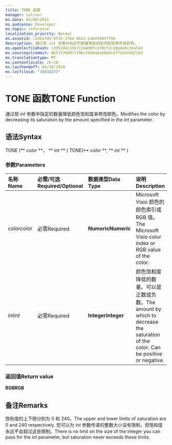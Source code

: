 ```yaml
---
title: TONE 函数
manager: soliver
ms.date: 03/09/2015
ms.audience: Developer
ms.topic: reference
localization_priority: Normal
ms.assetid: c2d6a7dd-9f15-27bd-9623-2a047683ff98
description: 通过按 int 参数中指定的数量降低颜色饱和度来修改颜色。
ms.openlocfilehash: c3352d4c15671244d0fc4701f2c26b4e0c2ea54d
ms.sourcegitcommit: 8657170d071f9bcf680aba50b9c07f2a4fb82283
ms.translationtype: MT
ms.contentlocale: zh-CN
ms.lasthandoff: 04/28/2019
ms.locfileid: "33434373"
---
```

# <a name="tone-function"></a><span data-ttu-id="a2c01-103">TONE 函数</span><span class="sxs-lookup"><span data-stu-id="a2c01-103">TONE Function</span></span>

<span data-ttu-id="a2c01-104">通过按  _int_ 参数中指定的数量降低颜色饱和度来修改颜色。</span><span class="sxs-lookup"><span data-stu-id="a2c01-104">Modifies the color by decreasing its saturation by the amount specified in the  _int_ parameter.</span></span> 
  
## <a name="syntax"></a><span data-ttu-id="a2c01-105">语法</span><span class="sxs-lookup"><span data-stu-id="a2c01-105">Syntax</span></span>

<span data-ttu-id="a2c01-106">TONE (\*\* *color* \*\*， \*\* *int* \*\* ) </span><span class="sxs-lookup"><span data-stu-id="a2c01-106">TONE(\*\* *color* \*\*, \*\* *int* \*\* )</span></span> 
  
### <a name="parameters"></a><span data-ttu-id="a2c01-107">参数</span><span class="sxs-lookup"><span data-stu-id="a2c01-107">Parameters</span></span>

|<span data-ttu-id="a2c01-108">**名称**</span><span class="sxs-lookup"><span data-stu-id="a2c01-108">**Name**</span></span>|<span data-ttu-id="a2c01-109">**必需/可选**</span><span class="sxs-lookup"><span data-stu-id="a2c01-109">**Required/Optional**</span></span>|<span data-ttu-id="a2c01-110">**数据类型**</span><span class="sxs-lookup"><span data-stu-id="a2c01-110">**Data Type**</span></span>|<span data-ttu-id="a2c01-111">**说明**</span><span class="sxs-lookup"><span data-stu-id="a2c01-111">**Description**</span></span>|
|:-----|:-----|:-----|:-----|
| <span data-ttu-id="a2c01-112">_color_</span><span class="sxs-lookup"><span data-stu-id="a2c01-112">_color_</span></span> <br/> |<span data-ttu-id="a2c01-113">必需</span><span class="sxs-lookup"><span data-stu-id="a2c01-113">Required</span></span>  <br/> |<span data-ttu-id="a2c01-114">**Numeric**</span><span class="sxs-lookup"><span data-stu-id="a2c01-114">**Numeric**</span></span> <br/> |<span data-ttu-id="a2c01-115">Microsoft Visio 颜色的颜色索引或 RGB 值。</span><span class="sxs-lookup"><span data-stu-id="a2c01-115">The Microsoft Visio color index or RGB value of the color.</span></span>  <br/> |
| <span data-ttu-id="a2c01-116">_int_</span><span class="sxs-lookup"><span data-stu-id="a2c01-116">_int_</span></span> <br/> |<span data-ttu-id="a2c01-117">必需</span><span class="sxs-lookup"><span data-stu-id="a2c01-117">Required</span></span>  <br/> |<span data-ttu-id="a2c01-118">**Integer**</span><span class="sxs-lookup"><span data-stu-id="a2c01-118">**Integer**</span></span> <br/> |<span data-ttu-id="a2c01-p101">颜色饱和度降低的数量。可以是正数或负数。</span><span class="sxs-lookup"><span data-stu-id="a2c01-p101">The amount by which to decrease the saturation of the color. Can be positive or negative.</span></span>  <br/> |
   
### <a name="return-value"></a><span data-ttu-id="a2c01-121">返回值</span><span class="sxs-lookup"><span data-stu-id="a2c01-121">Return value</span></span>

 <span data-ttu-id="a2c01-122">**RGB**</span><span class="sxs-lookup"><span data-stu-id="a2c01-122">**RGB**</span></span>
  
## <a name="remarks"></a><span data-ttu-id="a2c01-123">备注</span><span class="sxs-lookup"><span data-stu-id="a2c01-123">Remarks</span></span>

<span data-ttu-id="a2c01-124">饱和度的上下限分别为 0 和 240。</span><span class="sxs-lookup"><span data-stu-id="a2c01-124">The upper and lower limits of saturation are 0 and 240 respectively.</span></span> <span data-ttu-id="a2c01-125">您可以为  _int_ 参数传递的整数大小没有限制，但饱和度永远不会超过这些限制。</span><span class="sxs-lookup"><span data-stu-id="a2c01-125">There is no limit on the size of the integer you can pass for the  _int_ parameter, but saturation never exceeds these limits.</span></span> 
  

